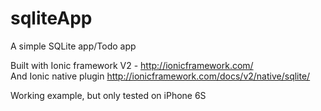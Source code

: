 # sqliteApp
A simple SQLite app/Todo app

Built with Ionic framework V2 - http://ionicframework.com/<br>
And Ionic native plugin http://ionicframework.com/docs/v2/native/sqlite/

Working example, but only tested on iPhone 6S
